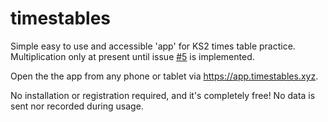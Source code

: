 # timestables

Simple easy to use and accessible 'app' for KS2 times table practice. Multiplication only at present until issue [#5](https://github.com/laingsimon/timestables/issues/5) is implemented.

Open the the app from any phone or tablet via https://app.timestables.xyz.

No installation or registration required, and it's completely free! No data is sent nor recorded during usage.
